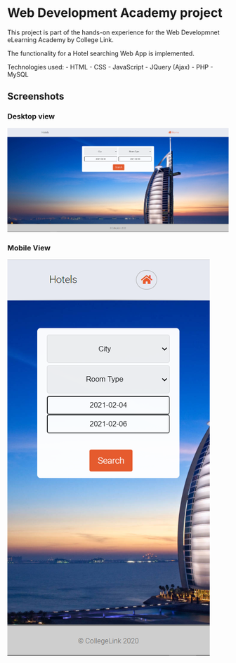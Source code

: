 # Web Development Academy project
This project is part of the hands-on experience for the Web Developmnet eLearning Academy by College Link.

The functionality for a Hotel searching Web App is implemented.

Technologies used:
    - HTML
    - CSS
    - JavaScript
    - JQuery (Ajax)
    - PHP
    - MySQL

## Screenshots ##

### Desktop view ###

![Index image](media/index.png)
<!-- ![Profile](media/profile.gif) -->
<!-- ![Room](media/room_ajax.gif) -->
<!-- ![Search Results](media/search_results.gif) -->

### Mobile View ###

![Index image Mobile](media/index-mobile.png)
<!-- ![Profile](media/profile_mobile.gif) -->
<!-- ![Room](media/room_ajax_mobile.gif) -->
<!-- ![Search Results](media/search_results_mobile.gif) -->

